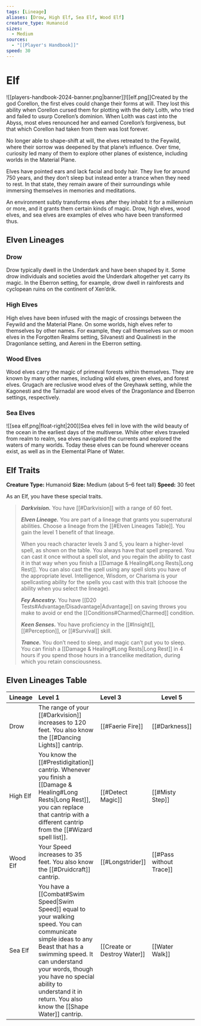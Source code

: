 ```yaml
---
tags: [Lineage]
aliases: [Drow, High Elf, Sea Elf, Wood Elf]
creature_type: Humanoid
sizes:
  - Medium
sources:
  - "[[Player's Handbook]]"
speed: 30
---
```

# Elf
![[players-handbook-2024-banner.png|banner]]![[elf.png]]Created by the god Corellon, the first elves could change their forms at will. They lost this ability when Corellon cursed them for plotting with the deity Lolth, who tried and failed to usurp Corellon’s dominion. When Lolth was cast into the Abyss, most elves renounced her and earned Corellon’s forgiveness, but that which Corellon had taken from them was lost forever.

No longer able to shape-shift at will, the elves retreated to the Feywild, where their sorrow was deepened by that plane’s influence. Over time, curiosity led many of them to explore other planes of existence, including worlds in the Material Plane.

Elves have pointed ears and lack facial and body hair. They live for around 750 years, and they don’t sleep but instead enter a trance when they need to rest. In that state, they remain aware of their surroundings while immersing themselves in memories and meditations.

An environment subtly transforms elves after they inhabit it for a millennium or more, and it grants them certain kinds of magic. Drow, high elves, wood elves, and sea elves are examples of elves who have been transformed thus.
## Elven Lineages
### Drow
Drow typically dwell in the Underdark and have been shaped by it. Some drow individuals and societies avoid the Underdark altogether yet carry its magic. In the Eberron setting, for example, drow dwell in rainforests and cyclopean ruins on the continent of Xen’drik.
### High Elves
High elves have been infused with the magic of crossings between the Feywild and the Material Plane. On some worlds, high elves refer to themselves by other names. For example, they call themselves sun or moon elves in the Forgotten Realms setting, Silvanesti and Qualinesti in the Dragonlance setting, and Aereni in the Eberron setting.
### Wood Elves
Wood elves carry the magic of primeval forests within themselves. They are known by many other names, including wild elves, green elves, and forest elves. Grugach are reclusive wood elves of the Greyhawk setting, while the Kagonesti and the Tairnadal are wood elves of the Dragonlance and Eberron settings, respectively.
### Sea Elves
![[sea elf.png|float-right|200]]Sea elves fell in love with the wild beauty of the ocean in the earliest days of the multiverse. While other elves traveled from realm to realm, sea elves navigated the currents and explored the waters of many worlds. Today these elves can be found wherever oceans exist, as well as in the Elemental Plane of Water.
## Elf Traits

**Creature Type:** Humanoid
**Size:** Medium (about 5–6 feet tall)
**Speed:** 30 feet

As an Elf, you have these special traits.
>**_Darkvision._** You have [[#Darkvision]] with a range of 60 feet.
>
>**_Elven Lineage._** You are part of a lineage that grants you supernatural abilities. Choose a lineage from the [[#Elven Lineages Table]]. You gain the level 1 benefit of that lineage.
>
>When you reach character levels 3 and 5, you learn a higher-level spell, as shown on the table. You always have that spell prepared. You can cast it once without a spell slot, and you regain the ability to cast it in that way when you finish a [[Damage & Healing#Long Rests\|Long Rest]]. You can also cast the spell using any spell slots you have of the appropriate level. Intelligence, Wisdom, or Charisma is your spellcasting ability for the spells you cast with this trait (choose the ability when you select the lineage).
>
>**_Fey Ancestry._** You have [[D20 Tests#Advantage/Disadvantage\|Advantage]] on saving throws you make to avoid or end the [[Conditions#Charmed\|Charmed]] condition.
>
>**_Keen Senses._** You have proficiency in the [[#Insight]], [[#Perception]], or [[#Survival]] skill.
>
>**_Trance._** You don’t need to sleep, and magic can’t put you to sleep. You can finish a [[Damage & Healing#Long Rests\|Long Rest]] in 4 hours if you spend those hours in a trancelike meditation, during which you retain consciousness.

## Elven Lineages Table
| Lineage  | Level 1                                                                                                                                                                                                                                                                                    | Level 3                     | Level 5                 |
|:-------- |:------------------------------------------------------------------------------------------------------------------------------------------------------------------------------------------------------------------------------------------------------------------------------------------ |:--------------------------- | ----------------------- |
| Drow     | The range of your [[#Darkvision]] increases to 120 feet. You also know the [[#Dancing Lights]] cantrip.                                                                                                                                                                                    | [[#Faerie Fire]]            | [[#Darkness]]           |
| High Elf | You know the [[#Prestidigitation]] cantrip. Whenever you finish a [[Damage & Healing#Long Rests\|Long Rest]], you can replace that cantrip with a different cantrip from the [[#Wizard spell list]].                                                                                       | [[#Detect Magic]]           | [[#Misty Step]]         |
| Wood Elf | Your Speed increases to 35 feet. You also know the [[#Druidcraft]] cantrip.                                                                                                                                                                                                                | [[#Longstrider]]            | [[#Pass without Trace]] |
| Sea Elf  | You have a [[Combat#Swim Speed\|Swim Speed]] equal to your walking speed. You can communicate simple ideas to any Beast that has a swimming speed. It can understand your words, though you have no special ability to understand it in return. You also know the [[Shape Water]] cantrip. | [[Create or Destroy Water]] | [[Water Walk]]                        |
